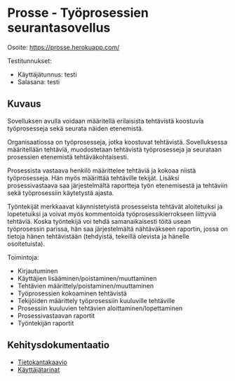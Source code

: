 # Prosse - Työprosessien seurantasovellus

Osoite: https://prosse.herokuapp.com/

Testitunnukset:
* Käyttäjätunnus: testi
* Salasana: testi

## Kuvaus

Sovelluksen avulla voidaan määritellä erilaisista tehtävistä koostuvia työprosesseja sekä seurata näiden etenemistä. 

Organisaatiossa on työprosesseja, jotka koostuvat tehtävistä. Sovelluksessa määritellään tehtäviä, muodostetaan tehtävistä työprosesseja ja seurataan prosessien etenemistä tehtäväkohtaisesti.  

Prosessista vastaava henkilö määrittelee tehtäviä ja kokoaa niistä työprosesseja. Hän myös määrittää tehtäville tekijät. Lisäksi prosessivastaava saa järjestelmältä raportteja työn etenemisestä ja tehtäviin sekä työprosessiin käytetystä ajasta.

Työntekijät merkkaavat käynnistetyistä prosesseista tehtävät aloitetuiksi ja lopetetuiksi ja voivat myös kommentoida työprosessikierrokseen liittyviä tehtäviä. Koska työntekijä voi tehdä samanaikaisesti töitä usean työprosessin parissa, hän saa järjestelmältä nähtäväkseen raportin, jossa on tietoja hänen tehtävistään (tehdyistä, tekeillä olevista ja hänelle osoitetuista).  

Toimintoja:
* Kirjautuminen 
* Käyttäjien lisääminen/poistaminen/muuttaminen
* Tehtävien määrittely/poistaminen/muuttaminen
* Työprosessien kokoaminen tehtävistä
* Tekijöiden määrittely työprosessiin kuuluville tehtäville
* Prosessiin kuuluvien tehtävien aloittaminen/lopettaminen
* Prosessivastaavan raportit
* Työntekijän raportit


## Kehitysdokumentaatio
* [Tietokantakaavio](documentation/prosse_db.png)
* [Käyttäjätarinat](documentation/userstoryt.md)
